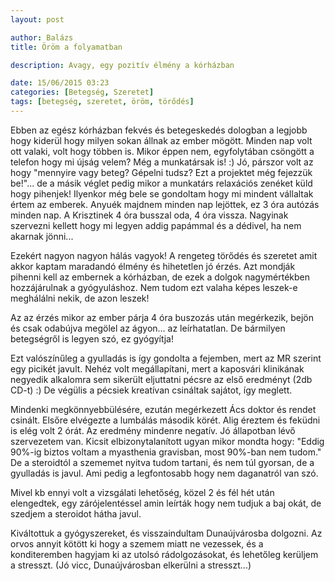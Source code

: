 ```yaml
---
layout: post

author: Balázs
title: Öröm a folyamatban

description: Avagy, egy pozitív élmény a kórházban

date: 15/06/2015 03:23
categories: [Betegség, Szeretet]
tags: [betegség, szeretet, öröm, törődés]
---
```

Ebben az egész kórházban fekvés és betegeskedés dologban a legjobb hogy kiderül hogy milyen sokan állnak az ember mögött. Minden nap volt ott valaki, volt hogy többen is. Mikor éppen nem, egyfolytában csöngött a telefon hogy mi újság velem? Még a munkatársak is! :) Jó, párszor volt az hogy "mennyire vagy beteg? Gépelni tudsz? Ezt a projektet még fejezzük be!"... de a másik véglet pedig mikor a munkatárs relaxációs zenéket küld hogy pihenjek!
Ilyenkor még bele se gondoltam hogy mi mindent vállaltak értem az emberek. Anyuék majdnem minden nap lejöttek, ez 3 óra autózás minden nap. A Krisztinek 4 óra busszal oda, 4 óra vissza. Nagyinak szervezni kellett hogy mi legyen addig papámmal és a dédivel, ha nem akarnak jönni...

Ezekért nagyon nagyon hálás vagyok! A rengeteg törődés és szeretet amit akkor kaptam maradandó élmény és hihetetlen jó érzés. Azt mondják pihenni kell az embernek a kórházban, de ezek a dolgok nagymértékben hozzájárulnak a gyógyuláshoz. Nem tudom ezt valaha képes leszek-e meghálálni nekik, de azon leszek!

Az az érzés mikor az ember párja 4 óra buszozás után megérkezik, bejön és csak odabújva megölel az ágyon... az leírhatatlan. De bármilyen betegségről is legyen szó, ez gyógyítja!

Ezt valószínűleg a gyulladás is így gondolta a fejemben, mert az MR szerint egy picikét javult.
Nehéz volt megállapítani, mert a kaposvári klinikának negyedik alkalomra sem sikerült eljuttatni pécsre az első eredményt (2db CD-t) :) De végülis a pécsiek kreatívan csináltak sajátot, így meglett.

Mindenki megkönnyebbülésére, ezután megérkezett Ács doktor és rendet csinált. Elsőre elvégezte a lumbálás második körét. Alig éreztem és feküdni is elég volt 2 órát. Az eredmény mindenre negatív. Jó állapotban lévő szervezetem van. Kicsit elbizonytalanított ugyan mikor mondta hogy: "Eddig 90%-ig biztos voltam a myasthenia gravisban, most 90%-ban nem tudom."
De a steroidtól a szememet nyitva tudom tartani, és nem túl gyorsan, de a gyulladás is javul. Ami pedig a legfontosabb hogy nem daganatról van szó.

Mivel kb ennyi volt a vizsgálati lehetőség, közel 2 és fél hét után elengedtek, egy zárójelentéssel amin leírták hogy nem tudjuk a baj okát, de szedjem a steroidot hátha javul.

Kiváltottuk a gyógyszereket, és visszaindultam Dunaújvárosba dolgozni. Az orvos annyit kötött ki hogy a szemem miatt ne vezessek, és a konditeremben hagyjam ki az utolsó rádolgozásokat, és lehetőleg kerüljem a stresszt. (Jó vicc, Dunaújvárosban elkerülni a stresszt...)